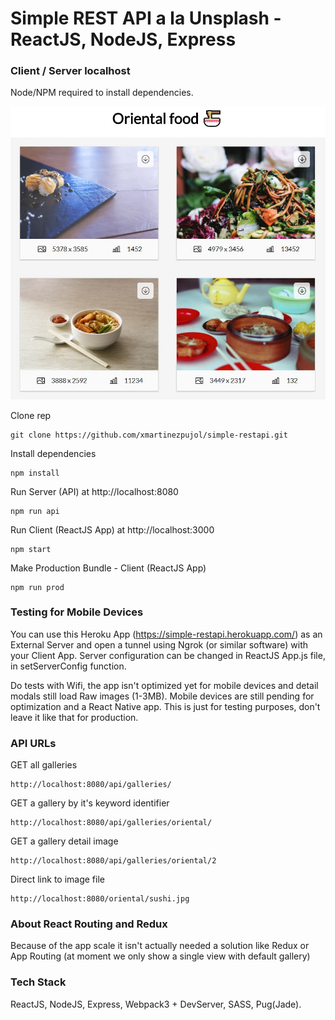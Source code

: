 # Simple REST API a la Unsplash - ReactJS, NodeJS, Express

### Client / Server localhost
Node/NPM required to install dependencies.

![ReactJS App - Simple REST API](/server/data/preview.jpg?raw=true "ReactJS App - Simple REST API")

Clone rep
``` shell
git clone https://github.com/xmartinezpujol/simple-restapi.git
```

Install dependencies
``` shell
npm install
```

Run Server (API) at http://localhost:8080
``` shell
npm run api
```

Run Client (ReactJS App) at http://localhost:3000
``` shell
npm start
```

Make Production Bundle - Client (ReactJS App)
``` shell
npm run prod
```

### Testing for Mobile Devices

You can use this Heroku App (https://simple-restapi.herokuapp.com/) as an External Server and open a tunnel using Ngrok (or similar software) with your Client App. Server configuration can be changed in ReactJS App.js file, in setServerConfig function.

Do tests with Wifi, the app isn't optimized yet for mobile devices and detail modals still load Raw images (1-3MB). Mobile devices are still pending for optimization and a React Native app. This is just for testing purposes, don't leave it like that for production.


### API URLs

GET all galleries
``` shell
http://localhost:8080/api/galleries/
```

GET a gallery by it's keyword identifier
``` shell
http://localhost:8080/api/galleries/oriental/
```

GET a gallery detail image
``` shell
http://localhost:8080/api/galleries/oriental/2
```

Direct link to image file
```
http://localhost:8080/oriental/sushi.jpg
```

### About React Routing and Redux

Because of the app scale it isn't actually needed a solution like Redux or App Routing (at moment we only show a single view with default gallery)


### Tech Stack
ReactJS, NodeJS, Express, Webpack3 + DevServer, SASS, Pug(Jade).
